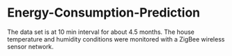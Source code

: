 # Energy-Consumption-Prediction
The data set is at 10 min interval for about 4.5 months. The house temperature and humidity conditions were monitored with a ZigBee wireless sensor network. 

